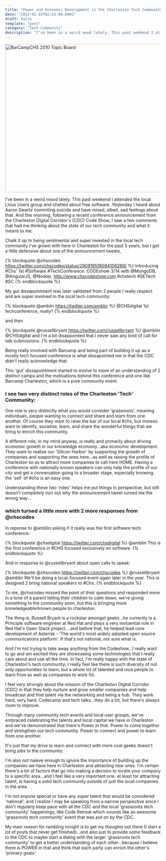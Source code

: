 ```yaml
---
title: "Power and Economic Development in the Charleston Tech Community"
date: "2013-01-15T02:53:00.000Z"
draft: false
template: "post"
category: "Tech Community"
description: "I’ve been in a weird mood lately. This past weekend I attended the local Linux Users group and chatted about free software. Yesterday I heard about Aaron Swartz commiting suicide and have mixed, albeit, sad feelings about that. And this morning, following a recent conference announcement from the Charleston Digital Corridor’s (CDC) Code Show, I saw a few comments that had me thinking about the state of our tech community and what it means to me."
---
```


<a href="http://www.flickr.com/photos/pla1/5174995086/" title="BarCampCHS 2010 Topic Board by Patrick L Archibald, on Flickr"><img src="http://farm5.staticflickr.com/4128/5174995086_4067c16676_z.jpg" width="640" height="480" alt="BarCampCHS 2010 Topic Board"></a>

I've been in a weird mood lately.  This past weekend I attended the local Linux Users group and chatted about free software. Yesterday I heard about Aaron Swartz commiting suicide and have mixed, albeit, sad feelings about that. And this morning, following a recent conference announcement from the Charleston Digital Corridor's (CDC) Code Show, I saw a few comments that had me thinking about the state of our tech community and what it means to me.
<!--more-->

Chalk it up to being sentimental and super invested in the local tech community I've grown with here in Charleston for the past 5 years, but I got a little defensive about one of the announcement tweets,

{% blockquote @chscodes https://twitter.com/chscodes/status/290818518084108289] %}
Introducing #Chs' 1st #Software #TechConference: CODEshow 3/14 with @MongoDB, @AngularJS, @Nodejs. http://www.chscodeshow.com  #chstech #SETech #SC
{% endblockquote %}

My gut dissapointment was later validated from 2 people I really respect and are super involved in the local tech community:

{% blockquote @amblin https://twitter.com/amblin %}
@CHSdigital 1st techconference, really?
{% endblockquote %}

and then

{% blockquote @russellbryant https://twitter.com/russellbryant %}
@amblin @CHSdigital and I'm a bit disappointed that I never saw any kind of call for talk submissions.
{% endblockquote %}

Being really involved with Barcamp and being part of building it up as a mostly tech focused conference is what dissapointed me in that the CDC didn't really acknowledge that.

This 'gut' dissapointment started to evolve to more of an understanding of 2 distinct camps and the motivations behind this conference and one like Barcamp Charleston, which is a pure community event.

### I see two very distinct roles of the Charleston 'Tech' Community:

 One role is very distinctly what you would consider 'grassroots', meaning individuals, people wanting to connect and share and learn from one another.  Of course they want to raise the bar of our local #chs, but moreso want to identify, socialize, learn, and share the wonderful things that we bring to enrich this community.

 A different role, in my mind anyway, is really and primarily about driving economic growth in our knowledge economy...aka economic development.  They want to realize our 'Silicon Harbor' by supporting the growth of companies and supporting the ones here...as well as raising the profile of Charleston so as to attract more companies to call here HOME. Having a conference with nationally known speakers can only help the profile of our city and get a conversation going to a broader stage, especially knowing the 'sell' of #chs is an easy one.

 Understanding these two 'roles' helps me put things in perspective, but still doesn't completely iron out why the announcement tweet turned me the wrong way...

### which turned a little more with 2 more responses from @chscodes

 In reponse to @amblin asking if it really was the first software tech conference:

 {% blockquote @chsdigital https://twitter.com/chsdigital %}
 @amblin This is the first conference in #CHS focused exclusively on software.
 {% endblockquote %}

 And in response to @russellbryant about open calls to speak:

 {% blockquote @chscodes https://twitter.com/chscodes %}
 @russellbryant @amblin We'll be doing a local-focused event again later in the year. This is designed 2 bring national speakers to #Chs.
 {% endblockquote %}

To me, @chscodes missed the point of their questions and responded more in a tone of a parent telling their children to calm down, we're giving something to the community soon, but this is bringing more knowledgeable/known people to charleston.

The thing is, Russell Bryant is a rockstar amongst geeks...he currently is a Principle software engineer at Red Hat and plays a very invluential role in Red Hat's Open Stack project....and before that, he helped lead core development of Asterisk - 'The world's most widely adopted open source communications platform'.  If that's not national, not sure what is.

And I'm not trying to take away anything from the Codeshow...I really want to go and am excited they are showcasing some technologies that I really care about and use all the time.  In fact, I'm really happy with the state of Charleston's tech community; I really feel like there is such diversity of not only opportunities to learn, but a whole lot of talented and nice people to learn from as well as companies to work for.

I feel very strongly about the mission of the Charleston Digital Corridor (CDC) in that they help nurture and grow smaller companies and help broadcast and find talent via the networking and being a hub.  They work hard, very hard.  Codecamp and tech talks...they do a lot, but there's always room to improve.

Through many community tech events and local user groups, we've embraced celebrating the talents and local capital we have in Charleston and we've demonstrated that there's Power in that.  Power to come together and strengthen our tech community. Power to connect and power to learn from one another.

It's just that my drive to learn and connect with more cool geeks doesn't bring jobs to the community.

I'm also not naieve enough to ignore the importance of building up the companies we have here in Charleston and attracting new ones.  I'm certain there's a lot of factors that go into making a decsion to locate your company to a specific area...and I feel like a very important one, at least for attracting talent, is having a solid tech community outside of just the local companies in the area.

I'm not anyone special or have any super talent that would be considered 'national', and I realize I may be speaking from a narrow perspective since I don't regularly keep pace with all the CDC and the local 'grassroots tech community' happenings, like Code Retreat which sounds like an awesome 'grassroots tech community' event that was put on by the CDC.

My main reason for rambling tonight is to get my thoughts out there (I start a lot of posts that never get finished)...and also just to provide some feedback to the CDC to maybe start a dialog with the larger 'grassroots tech community' to get a better understanding of each other...because I believe there is POWER in that and think that each party can enrich the other's 'primary goals'

